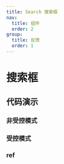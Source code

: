 ```yaml
---
title: Search 搜索框
nav:
  title: 组件
  order: 2
group:
  title: 反馈
  order: 1
---
```


# 搜索框


## 代码演示

### 非受控模式

<code src="./demo/noControlled.tsx"></code>

### 受控模式

<code src="./demo/controlled.tsx"></code>

### ref

<code src="./demo/ref.tsx"></code>



